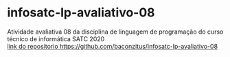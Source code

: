 # infosatc-lp-avaliativo-08
Atividade avaliativa 08 da disciplina de linguagem de programação do curso técnico de informática SATC 2020
<a href=https://github.com/baconzitus/infosatc-lp-avaliativo-08> <br>
 link do repositorio https://github.com/baconzitus/infosatc-lp-avaliativo-08   </a>
